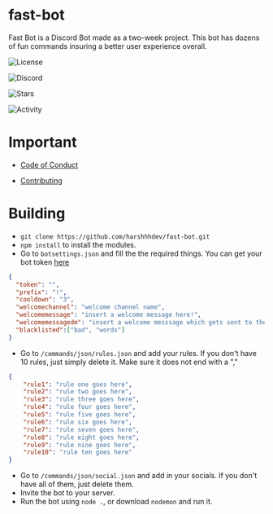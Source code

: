 # fast-bot
 
 Fast Bot is a Discord Bot made as a two-week project. This bot has dozens of fun commands insuring a better user experience overall. 
 
![License](https://img.shields.io/github/license/harshhhdev/fast-bot?style=for-the-badge)

![Discord](https://img.shields.io/discord/742510158269120594?style=for-the-badge)

![Stars](https://img.shields.io/github/stars/harshhhdev/fast-bot?style=for-the-badge)

![Activity](https://img.shields.io/github/commit-activity/m/harshhhdev/fast-bot?style=for-the-badge)
 
 # Important 
 
 -  [Code of Conduct]
 
 -  [Contributing]
 
 [Code of Conduct]: https://github.com/harshhhdev/fast-bot/blob/master/CODE_OF_CONDUCT.md
 [Contributing]: https://github.com/harshhhdev/fast-bot/blob/master/commands/CONTRIBUTING.md
 
# Building 

 - `git clone https://github.com/harshhhdev/fast-bot.git`
 - `npm install` to install the modules.
 - Go to `botsettings.json` and fill the the required things. You can get your bot token [here]
 ```json
 { 
   "token": "",
   "prefix": "!",
   "cooldown": "3",
   "welcomechannel": "welcome channel name",
   "welcomemessage": "insert a welcome message here!",
   "welcomemessagedm": "insert a welcome messsage which gets sent to the user's DM here!",
   "blacklisted":["bad", "words"]
}
```
- Go to `/commands/json/rules.json` and add your rules. If you don't have 10 rules, just simply delete it. Make sure it does not end with a "," 
```json
{
    "rule1": "rule one goes here",
    "rule2": "rule two goes here",
    "rule3": "rule three goes here",
    "rule4": "rule four goes here",
    "rule5": "rule five goes here",
    "rule6": "rule six goes here",
    "rule7": "rule seven goes here",
    "rule8": "rule eight goes here",
    "rule9": "rule nine goes here",
    "rule10": "rule ten goes here"
}
```
- Go to `/commands/json/social.json` and add in your socials. If you don't have all of them, just delete them.
- Invite the bot to your server.
- Run the bot using `node .`, or download `nodemon` and run it.

[here]: https://discord.com/developers
